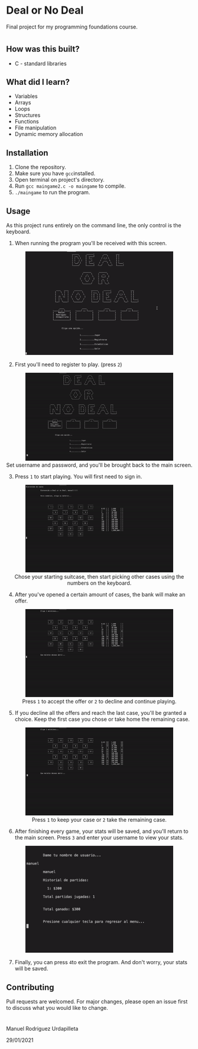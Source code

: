 # Deal or No Deal

Final project for my programming foundations course.
#

## How was this built?
- C - standard libraries

## What did I learn?
- Variables
- Arrays
- Loops
- Structures
- Functions
- File manipulation
- Dynamic memory allocation

## Installation

1. Clone the repository.
2. Make sure you have `gcc`installed.
3. Open terminal on project's directory.
4. Run `gcc maingame2.c -o maingame` to compile.
5. `./maingame` to run the program.

## Usage
As this project runs entirely on the command line, the only control is the keyboard.
1. When running the program you'll be received with this screen.

<p align="center">
  <img src="./resources/first-screen.png" alt="first-screen" width="400">
</p>

2. First you'll need to register to play. (press `2`)

<p align="center">
  <img src="./resources/registration.gif" alt="registration" width="400">
  <br>
  Set username and password, and you'll be brought back to the main screen.
</p>

3. Press `1` to start playing. You will first need to sign in.

<p align="center">
  <img src="./resources/fist-choice.gif" alt="first-choice" width="400">
  <br>
  Chose your starting suitcase, then start picking other cases using the numbers on the keyboard.
</p>

4. After you've opened a certain amount of cases, the bank will make an offer.

<p align="center">
  <img src="./resources/offer.gif" alt="offer" width="400">
  <br>
  Press <code>1</code> to accept the offer or <code>2</code> to decline and continue playing.
</p>

5. If you decline all the offers and reach the last case, you'll be granted a choice. Keep the first case you chose or take home the remaining case.

<p align="center">
  <img src="./resources/final-offer.gif" alt="last-offer" width="400">
  <br>
  Press <code>1</code> to keep your case or <code>2</code> take the remaining case.
</p>

6. After finishing every game, your stats will be saved, and you'll return to the main screen. Press `3` and enter your username to view your stats. 

<p align="center">
  <img src="./resources/stats.png" alt="stats" width="400">
</p>

7. Finally, you can press `4`to exit the program. And don't worry, your stats will be saved.

## Contributing
Pull requests are welcomed. For major changes, please open an issue first to discuss what you would like to change.

#
Manuel Rodriguez Urdapilleta
<p>29/01/2021</p>

